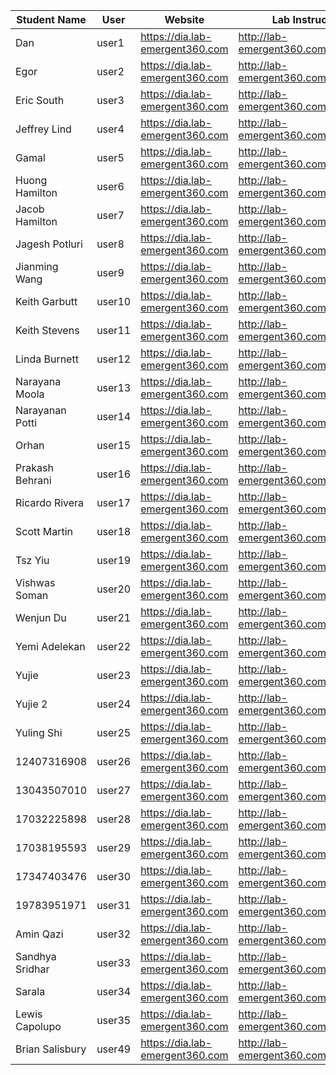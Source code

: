 Student Name | User | Website | Lab Instructions
------------ | ---------------| ---------- | -------------
Dan | user1 | https://dia.lab-emergent360.com | http://lab-emergent360.com/workshops/
Egor | user2 | https://dia.lab-emergent360.com | http://lab-emergent360.com/workshops/
Eric South | user3 | https://dia.lab-emergent360.com | http://lab-emergent360.com/workshops/
Jeffrey Lind | user4 | https://dia.lab-emergent360.com | http://lab-emergent360.com/workshops/
Gamal | user5 | https://dia.lab-emergent360.com | http://lab-emergent360.com/workshops/
Huong Hamilton | user6 | https://dia.lab-emergent360.com | http://lab-emergent360.com/workshops/
Jacob Hamilton | user7 | https://dia.lab-emergent360.com | http://lab-emergent360.com/workshops/
Jagesh Potluri | user8 | https://dia.lab-emergent360.com | http://lab-emergent360.com/workshops/
Jianming Wang | user9 | https://dia.lab-emergent360.com | http://lab-emergent360.com/workshops/
Keith Garbutt | user10 | https://dia.lab-emergent360.com | http://lab-emergent360.com/workshops/
Keith Stevens  | user11 | https://dia.lab-emergent360.com | http://lab-emergent360.com/workshops/
Linda Burnett | user12 | https://dia.lab-emergent360.com | http://lab-emergent360.com/workshops/
Narayana Moola| user13 | https://dia.lab-emergent360.com | http://lab-emergent360.com/workshops/
Narayanan Potti | user14 | https://dia.lab-emergent360.com | http://lab-emergent360.com/workshops/
Orhan | user15 | https://dia.lab-emergent360.com | http://lab-emergent360.com/workshops/
Prakash Behrani | user16 | https://dia.lab-emergent360.com | http://lab-emergent360.com/workshops/
Ricardo Rivera | user17 | https://dia.lab-emergent360.com | http://lab-emergent360.com/workshops/
Scott Martin | user18 | https://dia.lab-emergent360.com | http://lab-emergent360.com/workshops/
Tsz Yiu | user19 | https://dia.lab-emergent360.com | http://lab-emergent360.com/workshops/
Vishwas Soman | user20 | https://dia.lab-emergent360.com | http://lab-emergent360.com/workshops/
Wenjun Du | user21 | https://dia.lab-emergent360.com | http://lab-emergent360.com/workshops/
Yemi Adelekan| user22 | https://dia.lab-emergent360.com | http://lab-emergent360.com/workshops/
Yujie | user23 | https://dia.lab-emergent360.com | http://lab-emergent360.com/workshops/
Yujie 2  | user24 | https://dia.lab-emergent360.com | http://lab-emergent360.com/workshops/
Yuling Shi| user25 | https://dia.lab-emergent360.com | http://lab-emergent360.com/workshops/
12407316908 | user26 | https://dia.lab-emergent360.com | http://lab-emergent360.com/workshops/
13043507010 | user27 | https://dia.lab-emergent360.com | http://lab-emergent360.com/workshops/
17032225898 | user28 | https://dia.lab-emergent360.com | http://lab-emergent360.com/workshops/
17038195593 | user29 | https://dia.lab-emergent360.com | http://lab-emergent360.com/workshops/
17347403476 | user30 | https://dia.lab-emergent360.com | http://lab-emergent360.com/workshops/
19783951971 | user31 | https://dia.lab-emergent360.com | http://lab-emergent360.com/workshops/
Amin Qazi | user32 | https://dia.lab-emergent360.com | http://lab-emergent360.com/workshops/
Sandhya Sridhar | user33 | https://dia.lab-emergent360.com | http://lab-emergent360.com/workshops/
Sarala | user34 | https://dia.lab-emergent360.com | http://lab-emergent360.com/workshops/
Lewis Capolupo | user35 | https://dia.lab-emergent360.com | http://lab-emergent360.com/workshops/
Brian Salisbury | user49 | https://dia.lab-emergent360.com | http://lab-emergent360.com/workshops/
